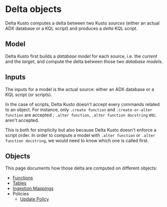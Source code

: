 # Delta objects

Delta Kusto computes a delta between two Kusto *sources* (either an actual ADX database or a KQL script) and produces a *delta* KQL script.

## Model

Delta Kusto first builds a *database model* for each source, i.e. the *current* and the *target*, and compute the delta between those two *database models*.

## Inputs

The inputs for a model is the actual source:  either an ADX database or a KQL script (or scripts).

In the case of scripts, Delta Kusto doesn't accept every commands related to an object.  For instance, only `.create function` and `.create-or-alter function` are accepted ; `.alter function`, `.alter function docstring` etc. aren't accepted.

This is both for simplicity but also because Delta Kusto doesn't enforce a script order.  In order to compute a model with `.alter function` or `.alter function docstring`, we would need to know which one is called first.

## Objects

This page documents how those delta are computed on different objects:

* [Functions](functions.md)
* [Tables](tables.md)
* [Ingestion Mappings](ingestion-mappings.md)
* Policies
    * [Update Policy](policies/update.md)